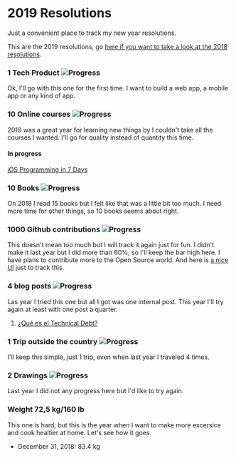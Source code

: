# 2019 Resolutions
Just a convenient place to track my new year resolutions.

This are the 2019 resolutions, go [here if you want to take a look at the 2018 resolutions](/archive/resolutions2018.md).

### 1 Tech Product ![Progress](http://progressed.io/bar/0)
Ok, I'll go with this one for the first time. I want to build a web app, a mobile app or any kind of app.

### 10 Online courses ![Progress](http://progressed.io/bar/0)
2018 was a great year for learning new things by I couldn't take all the courses I wanted. I'll go for quality instead of quantity this time.

#### In progress
[iOS Programming in 7 Days](https://learning.oreilly.com/videos/ios-programming-in/9781789135350)

### 10 Books ![Progress](http://progressed.io/bar/0)
On 2018 I read 15 books but I felt like that was a little bit too much. I need more time for other things, so 10 books seems about right.

### 1000 Github contributions ![Progress](http://progressed.io/bar/0)
This doesn't mean too much but I will track it again just for fun. I didn't make it last year but I did more than 60%, so I'll keep the bar high here. I have plans to contribute more to the Open Source world. And here is [a nice UI][githubui] just to track this.

### 4 blog posts ![Progress](http://progressed.io/bar/25)
Las year I tried this one but all I got was one internal post. This year I'll try again at least with one post a quarter.

1. [¿Qué es el Technical Debt?](https://medium.com/beek-tech/qu%C3%A9-es-el-technical-debt-7c2a2ee19781)

### 1 Trip outside the country ![Progress](http://progressed.io/bar/0)
I'll keep this simple, just 1 trip, even when last year I traveled 4 times.

### 2 Drawings ![Progress](http://progressed.io/bar/0)
Last year I did not any progress here but I'd like to try again.

### Weight 72,5 kg/160 lb
This one is hard, but this is the year when I want to make more excersice and cook healtier at home. Let's see how it goes. 
 - December 31, 2018: 83.4 kg

[githubui]: https://github.com/gepser?tab=overview&from=2019-01-01&to=2019-12-31
